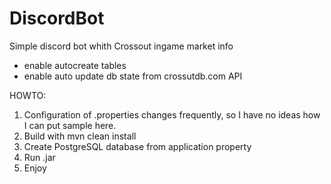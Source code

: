 # DiscordBot

Simple discord bot whith Crossout ingame market info

 - enable autocreate tables
 - enable auto update db state from crossutdb.com API

HOWTO:

1. Configuration of .properties changes frequently, so I have no ideas how I can put sample here.
2. Build with mvn clean install
3. Create PostgreSQL database from application property
4. Run .jar
5. Enjoy


